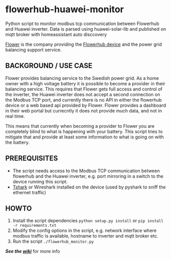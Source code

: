 # flowerhub-huawei-monitor
Python script to monitor modbus tcp communication between Flowerhub and Huawei inverter. Data is parsed using huawei-solar-lib and published on mqtt broker with homeassistant auto disccovery

[Flower](https://www.flower.se) is the company providing the [Flowerhub device](https://flowerhub.se) and the power grid balancing support service.

BACKGROUND / USE CASE
----
Flower provides balancing service to the Swedish power grid. As a home owner with a high voltage battery it is possible to become a provider in their balancing service. This requires that Flower gets full access and control of the inverter, the Huawei inverter does not accept a second connection on the Modbus TCP port, and currently there is no API in either the flowerhub device or a web based api provided by Flower. Flower provides a dashboard in their web portal but currecntly it does not provide much data, and not in real time.

This means that currently when becoming a provider to Flower you are completely blind to what is happening with your battery. This script tries to mitigate that and provide at least some information to what is going on with the battery.

PREREQUISITES
----
* The script needs access to the Modbus TCP communication between flowerhub and the Huawei inverter, e.g. port mirroring in a switch to the device running this script.
* [Tshark](https://tshark.dev/setup/install/) or Wireshark installed on the device (used by pyshark to sniff the ethernet traffic)  

HOWTO
----
1. Install the script dependencies `python setup.py install` or `pip install -r requirements.txt`
2. Modify the config options in the script, e.g. network interface where modbus traffic is available, hostname to inverter and mqtt broker etc.
3. Run the script `./flowerhub_monitor.py`


**_See the [wiki](https://github.com/MichaelPihlblad/flowerhub-huawei-monitor/wiki)_** for more info
